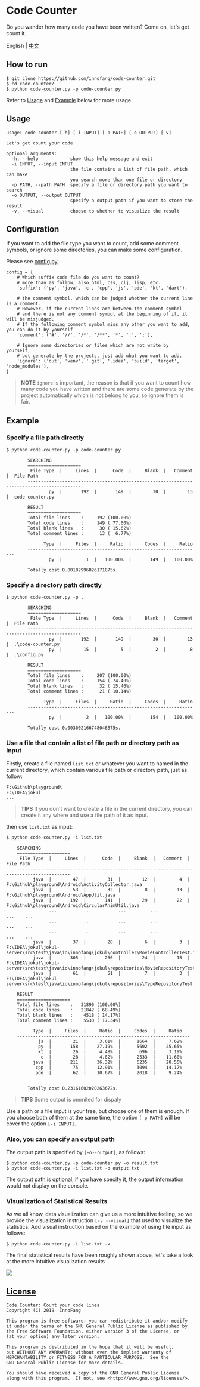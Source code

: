 # Code Counter

Do you wander how many code you have been written? Come on, let's get count it.

English | [中文](README_zh.md)

## How to run

```shell
$ git clone https://github.com/innofang/code-counter.git
$ cd code-counter/
$ python code-counter.py -p code-counter.py
```

Refer to [Usage](#usage) and [Example](#example) below for more usage

<h2 id="usage">Usage</h2>

```shell 
usage: code-counter [-h] [-i INPUT] [-p PATH] [-o OUTPUT] [-v]

Let's get count your code

optional arguments:
  -h, --help            show this help message and exit
  -i INPUT, --input INPUT
                        the file contains a list of file path, which can make
                        you search more than one file or directory
  -p PATH, --path PATH  specify a file or directory path you want to search
  -o OUTPUT, --output OUTPUT
                        specify a output path if you want to store the result
  -v, --visual          choose to whether to visualize the result

```

## Configuration

If you want to add the file type you want to count, add some comment symbols, or ignore some directories, you can make some configuration.

Please see [config.py](config.py)

```
config = {
    # Which suffix code file do you want to count?
    # more than as follow, also html, css, clj, lisp, etc.
    'suffix': ('py', 'java', 'c', 'cpp', 'js', 'pde', 'kt', 'dart'),

    # the comment symbol, which can be judged whether the current line is a comment.
    # However, if the current lines are between the comment symbol
    # and there is not any comment symbol at the beginning of it, it will be misjudged.
    # If the following comment symbol miss any other you want to add, you can do it by yourself
    'comment': ('#', '//', '/*', '/**', '*', ':', ';'),

    # Ignore some directories or files which are not write by yourself,
    # but generate by the projects, just add what you want to add.
    'ignore': ('out', 'venv', '.git', '.idea', 'build', 'target', 'node_modules'),
}

```

> **NOTE** `ignore` is important, the reason is that if you want to count how many code you have written and there are some code generate by the project automatically which is not belong to you, so ignore them is fair.

<h2 id="example">Example</h2>

### Specify a file path directly

```shell
$ python code-counter.py -p code-counter.py

        SEARCHING
        ====================
         File Type  |     Lines  |      Code  |     Blank  |   Comment  |  File Path
        ------------------------------------------------------------------------------------------
                py  |       192  |       149  |        30  |        13  |  code-counter.py

        RESULT
        ====================
        Total file lines    :     192 (100.00%)
        Total code lines    :     149 ( 77.60%)
        Total blank lines   :      30 ( 15.62%)
        Total comment lines :      13 (  6.77%)

              Type  |     Files  |     Ratio  |     Codes  |     Ratio
        -----------------------------------------------------------------
                py  |         1  |   100.00%  |       149  |   100.00%

        Totally cost 0.00102996826171875s.

```

### Specify a directory path directly

```shell
$ python code-counter.py -p .

        SEARCHING
        ====================
         File Type  |     Lines  |      Code  |     Blank  |   Comment  |  File Path
        ------------------------------------------------------------------------------------------
                py  |       192  |       149  |        30  |        13  |  .\code-counter.py
                py  |        15  |         5  |         2  |         8  |  .\config.py

        RESULT
        ====================
        Total file lines    :     207 (100.00%)
        Total code lines    :     154 ( 74.40%)
        Total blank lines   :      32 ( 15.46%)
        Total comment lines :      21 ( 10.14%)

              Type  |     Files  |     Ratio  |     Codes  |     Ratio
        -----------------------------------------------------------------
                py  |         2  |   100.00%  |       154  |   100.00%

        Totally cost 0.003002166748046875s.

```

### Use a file that contain a list of file path or directory path as input

Firstly, create a file named `list.txt` or whatever you want to named in the current directory, which contain various file path or directory path, just as follow:

```
F:\Github\playground\
F:\IDEA\jokul
...
```

> **TIPS** If you don't want to create a file in the current directory, you can create it any where and use a file path of it as input.

then use `list.txt` as input:

```shell
$ python code-counter.py -i list.txt

	SEARCHING
	====================
	 File Type  |     Lines  |      Code  |     Blank  |   Comment  |  File Path
	------------------------------------------------------------------------------------------
	      java  |        47  |        31  |        12  |         4  |  F:\Github\playground\Android\ActivityCollector.java
	      java  |        53  |        32  |         8  |        13  |  F:\Github\playground\Android\AppUtil.java
	      java  |       192  |       141  |        29  |        22  |  F:\Github\playground\Android\CircularAnimUtil.java
                ...          ...          ...         ...           ...    ...
                ...          ...          ...         ...           ...    ...
                ...          ...          ...         ...           ...    ...
	      java  |        37  |        28  |         6  |         3  |  F:\IDEA\jokul\jokul-server\src\test\java\io\innofang\jokul\controller\MovieControllerTest.java
	      java  |       305  |       266  |        24  |        15  |  F:\IDEA\jokul\jokul-server\src\test\java\io\innofang\jokul\repositories\MovieRepositoryTest.java
	      java  |        61  |        51  |         7  |         3  |  F:\IDEA\jokul\jokul-server\src\test\java\io\innofang\jokul\repositories\TypeRepositoryTest.java

	RESULT
	====================
	Total file lines    :   31890 (100.00%)
	Total code lines    :   21842 ( 68.49%)
	Total blank lines   :    4518 ( 14.17%)
	Total comment lines :    5530 ( 17.34%)

	      Type  |     Files  |     Ratio  |     Codes  |     Ratio
	-----------------------------------------------------------------
	        js  |        21  |     3.61%  |      1664  |     7.62%
	        py  |       158  |    27.19%  |      5602  |    25.65%
	        kt  |        26  |     4.48%  |       696  |     3.19%
	         c  |        28  |     4.82%  |      2533  |    11.60%
	      java  |       211  |    36.32%  |      6235  |    28.55%
	       cpp  |        75  |    12.91%  |      3094  |    14.17%
	       pde  |        62  |    10.67%  |      2018  |     9.24%


        Totally cost 0.23161602020263672s.

```

> **TIPS** Some output is ommited for dispaly

Use a path or a file input is your free, but choose one of them is enough.
If you choose both of them at the same time, the option `[-p PATH]` will be cover the option `[-i INPUT]`.

### Also, you can specify an output path

The output path is specified by `[-o--output]`, as follows:

```shell
$ python code-counter.py -p code-counter.py -o result.txt
$ python code-counter.py -i list.txt -o output.txt
```

The output path is optional, if you have specify it, the output information would not display on the console.

### Visualization of Statistical Results

As we all know, data visualization can give us a more intuitive feeling, so we provide the visualization instruction `[-v --visual]` that used to visualize the statistics. Add visual instruction based on the example of using file input as follows:

```
$ python code-counter.py -i list.txt -v
```

The final statistical results have been roughly shown above, let's take a look at the more intuitive visualization results

![](https://cdn.jsdelivr.net/gh/innofang/jotter/source/code-counter/result.png)


## [License](./LICENSE)

    Code Counter: Count your code lines
    Copyright (C) 2019  InnoFang

    This program is free software: you can redistribute it and/or modify
    it under the terms of the GNU General Public License as published by
    the Free Software Foundation, either version 3 of the License, or
    (at your option) any later version.

    This program is distributed in the hope that it will be useful,
    but WITHOUT ANY WARRANTY; without even the implied warranty of
    MERCHANTABILITY or FITNESS FOR A PARTICULAR PURPOSE.  See the
    GNU General Public License for more details.

    You should have received a copy of the GNU General Public License
    along with this program.  If not, see <http://www.gnu.org/licenses/>.

